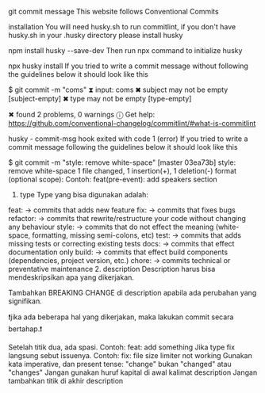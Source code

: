 git commit message
This website follows Conventional Commits

installation
You will need husky.sh to run commitlint, if you don't have husky.sh in your .husky directory please install husky

npm install husky --save-dev
Then run npx command to initialize husky

npx husky install
If you tried to write a commit message without following the guidelines below it should look like this

$ git commit -m "coms"
⧗   input: coms
✖   subject may not be empty [subject-empty]
✖   type may not be empty [type-empty]

✖   found 2 problems, 0 warnings
ⓘ   Get help: https://github.com/conventional-changelog/commitlint/#what-is-commitlint

husky - commit-msg hook exited with code 1 (error)
If you tried to write a commit message following the guidelines below it should look like this

$ git commit -m "style: remove white-space"
[master 03ea73b] style: remove white-space
 1 file changed, 1 insertion(+), 1 deletion(-)
format
<type>(optional scope): <description> Contoh: feat(pre-event): add speakers section

1. type
Type yang bisa digunakan adalah:

feat: → commits that adds new feature
fix: → commits that fixes bugs
refactor: → commits that rewrite/restructure your code without changing any behaviour
style: → commits that do not effect the meaning (white-space, formatting, missing semi-colons, etc)
test: → commits that adds missing tests or correcting existing tests
docs: → commits that effect documentation only
build: → commits that effect build components (dependencies, project version, etc.)
chore: → commits technical or preventative maintenance
2. description
Description harus bisa mendeskripsikan apa yang dikerjakan.

Tambahkan BREAKING CHANGE di description apabila ada perubahan yang signifikan.

❗jika ada beberapa hal yang dikerjakan, maka lakukan commit secara bertahap.❗

Setelah titik dua, ada spasi. Contoh: feat: add something
Jika type fix langsung sebut issuenya. Contoh: fix: file size limiter not working
Gunakan kata imperative, dan present tense: "change" bukan "changed" atau "changes"
Jangan gunakan huruf kapital di awal kalimat description
Jangan tambahkan titik di akhir description
